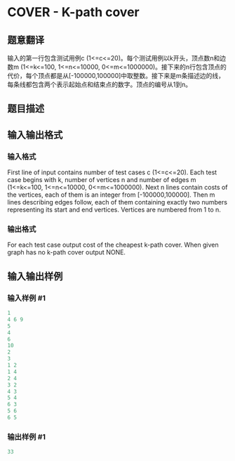 # COVER - K-path cover

## 题意翻译

输入的第一行包含测试用例c (1<=c<=20)。每个测试用例以k开头，顶点数n和边数m (1<=k<=100, 1<=n<=10000, 0<=m<=1000000)。接下来的n行包含顶点的代价，每个顶点都是从[-100000,100000]中取整数。接下来是m条描述边的线，每条线都包含两个表示起始点和结束点的数字。顶点的编号从1到n。

## 题目描述

## 输入输出格式

### 输入格式

 First line of input contains number of test cases c (1<=c<=20). Each test case begins with k, number of vertices n and number of edges m (1<=k<=100, 1<=n<=10000, 0<=m<=1000000). Next n lines contain costs of the vertices, each of them is an integer from \[-100000,100000\]. Then m lines describing edges follow, each of them containing exactly two numbers representing its start and end vertices. Vertices are numbered from 1 to n.

### 输出格式

 For each test case output cost of the cheapest k-path cover. When given graph has no k-path cover output NONE.

## 输入输出样例

### 输入样例 #1

```cpp
1
4 6 9
5
4
6
10
2
3
1 2
1 4
2 4
3 2
4 3
5 4
6 3
5 6
6 5
```


### 输出样例 #1

```cpp
33
```


